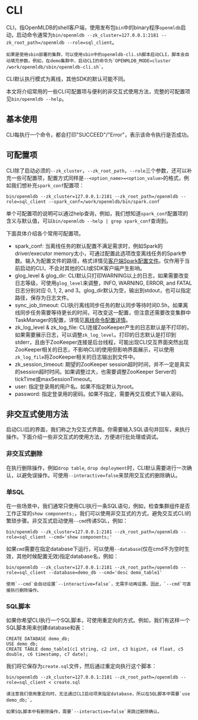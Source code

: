 # CLI

CLI，指OpenMLDB的shell客户端，使用发布包`bin`中的binary程序`openmldb`启动，启动命令通常为`bin/openmldb --zk_cluster=127.0.0.1:2181 --zk_root_path=/openmldb --role=sql_client`。
```{note}
如果是使用sbin部署的集群，可以使用sbin中的openmldb-cli.sh脚本启动CLI，脚本会自动填充参数。例如，在demo集群中，启动CLI的命令为`OPENMLDB_MODE=cluster /work/openmldb/sbin/openmldb-cli.sh`。
```

CLI默认执行模式为离线，其他SDK的默认可能不同。

本文将介绍常用的一些CLI可配置项与便利的非交互式使用方法，完整的可配置项见`bin/openmldb --help`。

## 基本使用

CLI每执行一个命令，都会打印"SUCCEED"/"Error"，表示该命令执行是否成功。

## 可配置项

CLI除了启动必须的`--zk_cluster`，`--zk_root_path`，`--role`三个参数，还可以补充一些可配置项，配置方式同样是`--<option_name>=<option_value>`的格式，例如我们想补充`spark_conf`配置项：
```
bin/openmldb --zk_cluster=127.0.0.1:2181 --zk_root_path=/openmldb --role=sql_client --spark_conf=/work/openmldb/bin/spark.conf
```

单个可配置项的说明可以通过help查询，例如，我们想知道`spark_conf`配置项的含义与默认值，可以`bin/openmldb --help | grep spark_conf`查询到。

下面具体介绍各个常用可配置项。

- spark_conf: 当离线任务的默认配置不满足需求时，例如Spark的driver/executor memory太小，可通过配置此选项改变离线任务的Spark参数。输入为配置文件的路径，格式详情见[客户端Spark配置文件](../reference/client_config/client_spark_config.md)。仅作用于当前启动的CLI，不会对其他的CLI或SDK客户端产生影响。
- glog_level & glog_dir: CLI默认只打印WARNING以上的日志，如果需要改变日志等级，可使用`glog_level`来调整，INFO, WARNING, ERROR, and FATAL日志分别对应 0, 1, 2, and 3。glog_dir默认为空，输出到stdout，也可以指定路径，保存为日志文件。
- sync_job_timeout: CLI执行离线同步任务的默认同步等待时间0.5h，如果离线同步任务需要等待更长的时间，可改变这一配置，但注意还需要改变集群中TaskManager的配置，详情见[离线命令配置详情](../openmldb_sql/ddl/SET_STATEMENT.md#离线命令配置详情)。
- zk_log_level & zk_log_file: CLI连接ZooKeeper产生的日志默认是不打印的，如果需要展示日志，可以调整`zk_log_level`。打印的日志默认是打印到stderr，且由于ZooKeeper连接是后台线程，可能出现CLI交互界面突然出现ZooKeeper相关的日志，不影响CLI的使用但影响界面展示，可以使用`zk_log_file`将ZooKeeper相关的日志输出到文件中。
- zk_session_timeout: 期望的ZooKeeper session超时时间，并不一定是真实的session超时时间。如果调整过大，也需要调整ZooKeeper Server的tickTime或maxSessionTimeout。
- user: 指定登录用的用户名。如果不指定默认为root。
- password: 指定登录用的密码。如果不指定，需要再交互模式下输入密码。

## 非交互式使用方法

启动CLI后的界面，我们称之为交互式界面。你需要输入SQL语句并回车，来执行操作。下面介绍一些非交互式的使用方法，方便进行批处理或调试。

### 非交互式删除

在执行删除操作，例如`drop table`, `drop deployment`时，CLI默认需要进行一次确认，以避免误操作。可使用`--interactive=false`来禁用交互式的删除确认。

### 单SQL

在一些场景中，我们通常只使用CLI执行一条SQL语句，例如，检查集群组件是否工作正常的`show components;`，我们可以使用非交互式的方式，避免交互式CLI的繁琐步骤。非交互式启动使用`--cmd`传递SQL，例如：
```
bin/openmldb --zk_cluster=127.0.0.1:2181 --zk_root_path=/openmldb --role=sql_client --cmd='show components;'
```

如果`cmd`需要在指定database下运行，可以使用`--database`(仅在cmd不为空时生效，其他时候配置无效)指定database名，例如：
```
bin/openmldb --zk_cluster=127.0.0.1:2181 --zk_root_path=/openmldb --role=sql_client --database=demo_db --cmd='desc demo_table1'
```
```{note}
使用`--cmd`会自动设置`--interactive=false`，无需手动再设置。因此，`--cmd`可直接执行删除操作。
```

### SQL脚本

如果你希望CLI执行一个SQL脚本，可使用重定向的方式。例如，我们有这样一个SQL脚本用来创建database和表：
```
CREATE DATABASE demo_db;
USE demo_db;
CREATE TABLE demo_table1(c1 string, c2 int, c3 bigint, c4 float, c5 double, c6 timestamp, c7 date);
```
我们将它保存为`create.sql`文件，然后通过重定向执行这个脚本：
```
bin/openmldb --zk_cluster=127.0.0.1:2181 --zk_root_path=/openmldb --role=sql_client < create.sql
```
```{note}
请注意我们使用重定向时，无法通过CLI启动项来指定database，所以在SQL脚本中需要`use demo_db;`。

如果SQL脚本中有删除操作，需要`--interactive=false`来跳过删除确认。
```

